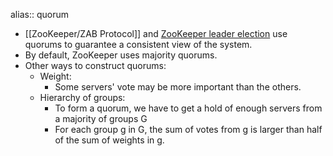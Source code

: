alias:: quorum

- [[ZooKeeper/ZAB Protocol]] and [ZooKeeper leader election](((ac1c1f9d-71bd-4966-b7c0-7d4b4c337806))) use quorums to guarantee a consistent view of the system.
- By default, ZooKeeper uses majority quorums.
- Other ways to construct quorums:
    - Weight:
        - Some servers' vote may be more important than the others.
    - Hierarchy of groups:
        - To form a quorum, we have to get a hold of enough servers from a majority of groups G
        - For each group g in G, the sum of votes from g is larger than half of the sum of weights in g.